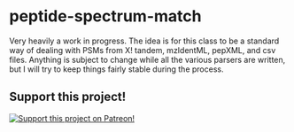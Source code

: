 # peptide-spectrum-match

Very heavily a work in progress. The idea is for this class to be a standard way of dealing with PSMs from X! tandem, mzIdentML, pepXML, and csv files. Anything is subject to change while all the various parsers are written, but I will try to keep things fairly stable during the process.

## Support this project!

[![Support this project on Patreon!](https://c5.patreon.com/external/logo/become_a_patron_button.png)](https://www.patreon.com/MikeTheBiochem)